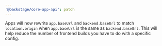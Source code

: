 ```yaml
---
'@backstage/core-app-api': patch
---
```


Apps will now rewrite `app.baseUrl` and `backend.baseUrl` to match `location.origin` when `app.baseUrl` is the same as `backend.baseUrl`. This will help reduce the number of frontend builds you have to do with a specific config.
